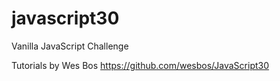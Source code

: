 # javascript30
Vanilla JavaScript Challenge

Tutorials by Wes Bos https://github.com/wesbos/JavaScript30
